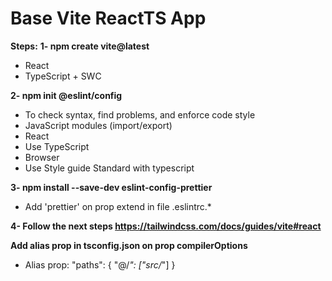 # Base Vite ReactTS App

**Steps:**
****1- npm create vite@latest****
 - React
 - TypeScript + SWC

****2- npm init @eslint/config****
- To check syntax, find problems, and enforce code style
- JavaScript modules (import/export)
- React
- Use TypeScript
- Browser
- Use Style guide Standard with typescript

****3- npm install --save-dev eslint-config-prettier****
- Add 'prettier' on prop extend in file .eslintrc.*

****4- Follow the next steps  https://tailwindcss.com/docs/guides/vite#react****

****Add alias prop in tsconfig.json on prop compilerOptions****
- Alias prop: "paths": { "@/*": ["src/*"] }